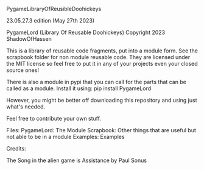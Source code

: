 
 PygameLibraryOfReusibleDoohickeys
 
23.05.27.3 edition (May 27th 2023)
 
 PygameLord (Library Of Reusable Doohickeys)
Copyright 2023 ShadowOfHassen

This is a library of reusable code fragments, put into a module form. 
See the scrapbook folder for non module reusable code.
They are licensed under the MIT license so feel free to put it in any of your projects even your closed source ones!

There is also a module in pypi that you can call for the parts that can be called as a module. Install it using: pip install PygameLord

However, you might be better off downloading this repository and using just what's needed.

Feel free to contribute your own stuff.

Files:
PygameLord: The Module
Scrapbook: Other things that are useful but not able to be in a module
Examples: Examples

Credits:

The Song in the alien game is Assistance by Paul Sonus
